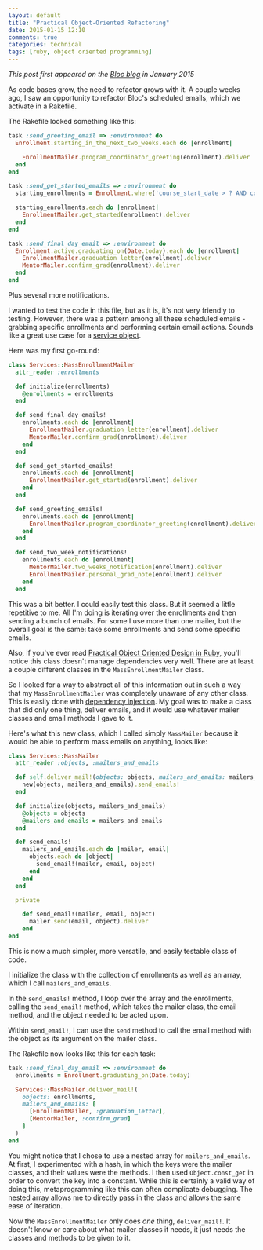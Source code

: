 ```yaml
---
layout: default
title: "Practical Object-Oriented Refactoring"
date: 2015-01-15 12:10
comments: true
categories: technical
tags: [ruby, object oriented programming]
---
```


*This post first appeared on the [Bloc blog](http://code.bloc.io/practical-object-oriented-refactoring/) in January 2015*

As code bases grow, the need to refactor grows with it. A couple weeks ago, I saw an opportunity to refactor Bloc's scheduled emails, which we activate in a Rakefile.

The Rakefile looked something like this:

```ruby
task :send_greeting_email => :environment do
  Enrollment.starting_in_the_next_two_weeks.each do |enrollment|

    EnrollmentMailer.program_coordinator_greeting(enrollment).deliver
  end
end

task :send_get_started_emails => :environment do
  starting_enrollments = Enrollment.where('course_start_date > ? AND course_start_date < ?', Time.now, Time.now).where(sent_get_started_email: false)

  starting_enrollments.each do |enrollment|
    EnrollmentMailer.get_started(enrollment).deliver
  end
end

task :send_final_day_email => :environment do
  Enrollment.active.graduating_on(Date.today).each do |enrollment|
    EnrollmentMailer.graduation_letter(enrollment).deliver
    MentorMailer.confirm_grad(enrollment).deliver
  end
end
```

Plus several more notifications.

I wanted to test the code in this file, but as it is, it's not very friendly to testing. However, there was a pattern among all these scheduled emails - grabbing specific enrollments and performing certain email actions. Sounds like a great use case for a [service object](http://stevelorek.com/service-objects.html).

<!-- more -->

Here was my first go-round:

```ruby
class Services::MassEnrollmentMailer
  attr_reader :enrollments

  def initialize(enrollments)
    @enrollments = enrollments
  end

  def send_final_day_emails!
    enrollments.each do |enrollment|
      EnrollmentMailer.graduation_letter(enrollment).deliver
      MentorMailer.confirm_grad(enrollment).deliver
    end
  end

  def send_get_started_emails!
    enrollments.each do |enrollment|
      EnrollmentMailer.get_started(enrollment).deliver
    end
  end

  def send_greeting_emails!
    enrollments.each do |enrollment|
      EnrollmentMailer.program_coordinator_greeting(enrollment).deliver
    end
  end

  def send_two_week_notifications!
    enrollments.each do |enrollment|
      MentorMailer.two_weeks_notification(enrollment).deliver
      EnrollmentMailer.personal_grad_note(enrollment).deliver
    end
  end
```

This was a bit better. I could easily test this class. But it seemed a little repetitive to me. All I'm doing is iterating over the enrollments and then sending a bunch of emails. For some I use more than one mailer, but the overall goal is the same: take some enrollments and send some specific emails.

Also, if you've ever read [Practical Object Oriented Design in Ruby](http://www.poodr.com/), you'll notice this class doesn't manage dependencies very well. There are at least a couple different classes in the `MassEnrollmentMailer` class.

So I looked for a way to abstract all of this information out in such a way that my `MassEnrollmentMailer` was completely unaware of any other class. This is easily done with [dependency injection](http://en.wikipedia.org/wiki/Dependency_injection). My goal was to make a class that did only one thing, deliver emails, and it would use whatever mailer classes and email methods I gave to it.

Here's what this new class, which I called simply `MassMailer` because it would be able to perform mass emails on anything, looks like:

```ruby
class Services::MassMailer
  attr_reader :objects, :mailers_and_emails

  def self.deliver_mail!(objects: objects, mailers_and_emails: mailers_and_emails)
    new(objects, mailers_and_emails).send_emails!
  end

  def initialize(objects, mailers_and_emails)
    @objects = objects
    @mailers_and_emails = mailers_and_emails
  end

  def send_emails!
    mailers_and_emails.each do |mailer, email|
      objects.each do |object|
        send_email!(mailer, email, object)
      end
    end
  end

  private

    def send_email!(mailer, email, object)
      mailer.send(email, object).deliver
    end   
end
```

This is now a much simpler, more versatile, and easily testable class of code.

I initialize the class with the collection of enrollments as well as an array, which I call `mailers_and_emails`.

In the `send_emails!` method, I loop over the array and the enrollments, calling the `send_email!` method, which takes the mailer class, the email method, and the object needed to be acted upon.

Within `send_email!`, I can use the `send` method to call the email method with the object as its argument on the mailer class.

The Rakefile now looks like this for each task:

```ruby
task :send_final_day_email => :environment do
  enrollments = Enrollment.graduating_on(Date.today)

  Services::MassMailer.deliver_mail!(
    objects: enrollments,
    mailers_and_emails: [
      [EnrollmentMailer, :graduation_letter],
      [MentorMailer, :confirm_grad]
    ]
  )
end
```

You might notice that I chose to use a nested array for `mailers_and_emails`. At first, I experimented with a hash, in which the keys were the mailer classes, and their values were the methods. I then used `Object.const_get` in order to convert the key into a constant. While this is certainly a valid way of doing this, metaprogramming like this can often complicate debugging. The nested array allows me to directly pass in the class and allows the same ease of iteration.

Now the `MassEnrollmentMailer` only does *one* thing, `deliver_mail!`. It doesn't know or care about what mailer classes it needs, it just needs the classes and methods to be given to it.
